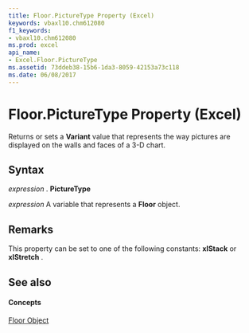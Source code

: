 ```yaml
---
title: Floor.PictureType Property (Excel)
keywords: vbaxl10.chm612080
f1_keywords:
- vbaxl10.chm612080
ms.prod: excel
api_name:
- Excel.Floor.PictureType
ms.assetid: 73ddeb38-15b6-1da3-8059-42153a73c118
ms.date: 06/08/2017
---
```



# Floor.PictureType Property (Excel)

Returns or sets a  **Variant** value that represents the way pictures are displayed on the walls and faces of a 3-D chart.


## Syntax

 _expression_ . **PictureType**

 _expression_ A variable that represents a **Floor** object.


## Remarks

This property can be set to one of the following constants:  **xlStack** or **xlStretch** .


## See also


#### Concepts


[Floor Object](Excel.Floor(objec).md)

